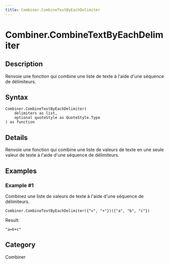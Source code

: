 ```yaml
---
title: Combiner.CombineTextByEachDelimiter
---
```


# Combiner.CombineTextByEachDelimiter


## Description

Renvoie une fonction qui combine une liste de texte à l&#39;aide d&#39;une séquence de délimiteurs.


## Syntax

```powerquery
Combiner.CombineTextByEachDelimiter(
    delimiters as list,
    optional quoteStyle as QuoteStyle.Type
) as function
```


## Details

Renvoie une fonction qui combine une liste de valeurs de texte en une seule valeur de texte à l'aide d'une séquence de délimiteurs.


## Examples

### Example #1 
Combinez une liste de valeurs de texte à l&#39;aide d&#39;une séquence de délimiteurs.
```powerquery
Combiner.CombineTextByEachDelimiter({"=", "+"})({"a", "b", "c"})
```

Result: 
```powerquery
"a=b+c"
```




## Category
Combiner
